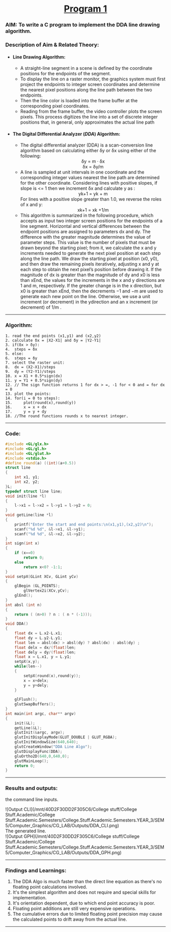 # <center><u>Program 1</u></center>
### AIM: To write a C program to implement the DDA line drawing algorithm.

### Description of Aim & Related Theory:
- #### Line Drawing Algorithm:  
	- A straight-line segment in a scene is defined by the coordinate positions for the
    endpoints of the segment.  
    - To display the line on a raster monitor, the graphics system
    must first project the endpoints to integer screen coordinates and determine
    the nearest pixel positions along the line path between the two endpoints.   
    - Then the line color is loaded into the frame buffer at the corresponding pixel coordinates.  
    - Reading from the frame buffer, the video controller plots the screen pixels. This
    process digitizes the line into a set of discrete integer positions that, in general,
    only approximates the actual line path
- #### The Digital Differential Analyzer (<i>DDA</i>) Algorithm:  
    - The digital differential analyzer (DDA) is a scan-conversion line algorithm based on
      calculating either δy or δx using either of the following:  
        <center>δy = m · δx </center> 
        <center>δx = δy/m</center>  
    - A line is sampled at unit intervals in one coordinate and the corresponding integer values nearest the line path are determined for the other coordinate. Considering lines with positive slopes, if slope is <= 1 then we increment δx and calculate y as :  
		<center>yk+1 = yk + m</center> 
        For lines with a positive slope greater than 1.0, we reverse the roles of x and y:  
        <center>xk+1 = xk +1/m</center>  
    - This algorithm is summarized in the following procedure, which accepts as input two integer screen positions for the endpoints of a line segment. Horizontal and vertical differences between the endpoint positions are assigned to parameters dx and dy. The difference with the greater magnitude determines the value of parameter steps. This value is the number of pixels that must be drawn beyond the starting pixel; from it, we calculate the x and y increments needed to generate the next pixel position at each step along the line path. We draw the starting pixel at position (x0, y0), and then draw the remaining pixels iteratively, adjusting x and y at each step to obtain the next pixel’s position before drawing it. If the magnitude of dx is greater than the magnitude of dy and x0 is less than xEnd, the values for the increments in the x and y directions are 1 and m, respectively. If the greater change is in the x direction, but x0 is greater than xEnd, then the decrements −1
and −m are used to generate each new point on the line. Otherwise, we use a unit increment (or decrement) in the ydirection and an x increment (or decrement) of 1/m .    
---

### Algorithm:
``` psuedo
1. read the end points (x1,y1) and (x2,y2)
2. calculate δx = |X2-X1| and δy = |Y2-Y1|
3. if(δx > δy):
4. 	steps = δx
5. else:
6.	steps = δy
7. select the raster unit:
8.	dx = (X2-X1)/steps
9.	dy = (Y2-Y1)/steps
10. x = X1 + 0.5*sign(dx) 
11. y = Y1 + 0.5*sign(dy)
12. // The sign function returns 1 for dx > =, -1 for < 0 and = for dx = 0
13. plot the points:
14.	for(i = 0 to steps):
15.		plot(round(x),round(y))
16.		x = x + dx
17.		y = y + dy
18. //The round functions rounds x to nearest integer.
```
---
### Code:    
``` cpp
#include <GL/glx.h>    
#include <GL/gl.h>
#include <GL/glut.h>
#include <stdio.h>
#define round(a) ((int)(a+0.5))
struct line
{
	int x1, y1;
	int x2, y2;
}L;
typedef struct line line;
void init(line *l)
{
	l->x1 = l->x2 = l->y1 = l->y2 = 0;
}
void getLine(line *l)
{
	printf("Enter the start and end points:\n(x1,y1),(x2,y2)\n");
	scanf("%d %d", &l->x1, &l->y1);
	scanf("%d %d", &l->x2, &l->y2);
}
int sign(int x)
{
	if (x==0)
		return 0;
	else
		return x<0? -1:1;
}
void setpX(GLint XCv, GLint yCv)
{
	glBegin (GL_POINTS);
		glVertex2i(XCv,yCv);
	glEnd();
}
int absl (int n)
{
    return ( (n>0) ? n : ( n * (-1)));
}
void DDA()
{
	float dx = L.x2-L.x1;
	float dy = L.y2-L.y1;
	float len = absl(dx) > absl(dy) ? absl(dx) : absl(dy) ; 
	float delx = dx/(float)len;
	float dely = dy/(float)len;
	float x = L.x1, y = L.y1;
	setpX(x,y);
	while(len--)
	{
		setpX(round(x),round(y));
		x = x+delx;
		y = y+dely;
	}
	
	glFlush();
	glutSwapBuffers();
}
int main(int argc, char** argv)
{
	init(&L);
	getLine(&L);
	glutInit(&argc, argv);
	glutInitDisplayMode(GLUT_DOUBLE | GLUT_RGBA);
	glutInitWindowSize(640,640);
	glutCreateWindow("DDA Line Algo");
	glutDisplayFunc(DDA);
	gluOrtho2D(640,0,640,0);
	glutMainLoop();
	return 0;
}
```
---
### Results and outputs:  
the command line inputs.  

![Output CLI](/mnt/40D2F30DD2F305C6/College stuff/College Stuff.Academic/College Stuff.Academic.Semesters/College.Stuff.Academic.Semesters.YEAR_3/SEM 5/Computer_Graphics/CG_LAB/Outputs/DDA_CLI.png)   
The generated line.   
![Output GPH](/mnt/40D2F30DD2F305C6/College stuff/College Stuff.Academic/College Stuff.Academic.Semesters/College.Stuff.Academic.Semesters.YEAR_3/SEM 5/Computer_Graphics/CG_LAB/Outputs/DDA_GPH.png)  

---
### Findings and Learnings:
1. The DDA Algo is much faster than the direct line equation as there's no floating point calculations involved.
2. It's the simplest algorithm and does not require and special skills for implementation.
3. It's orientation dependent, due to which end point accuracy is poor.
4. Floating point additions are still very expensive operations. 
5. The cumulative errors due to limited floating point precision may cause the calculated points to drift away from the actual line.  

---
